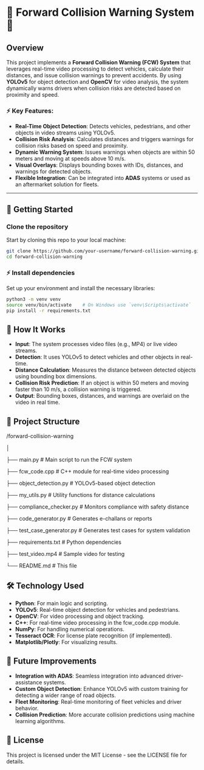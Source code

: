# 🚗 Forward Collision Warning System 🚗

## Overview

This project implements a **Forward Collision Warning (FCW) System** that leverages real-time video processing to detect vehicles, calculate their distances, and issue collision warnings to prevent accidents. By using **YOLOv5** for object detection and **OpenCV** for video analysis, the system dynamically warns drivers when collision risks are detected based on proximity and speed.

### ⚡ **Key Features:**
- **Real-Time Object Detection**: Detects vehicles, pedestrians, and other objects in video streams using YOLOv5.
- **Collision Risk Analysis**: Calculates distances and triggers warnings for collision risks based on speed and proximity.
- **Dynamic Warning System**: Issues warnings when objects are within 50 meters and moving at speeds above 10 m/s.
- **Visual Overlays**: Displays bounding boxes with IDs, distances, and warnings for detected objects.
- **Flexible Integration**: Can be integrated into **ADAS** systems or used as an aftermarket solution for fleets.

---

## 🚀 **Getting Started**

### **Clone the repository**

Start by cloning this repo to your local machine:
```bash
git clone https://github.com/your-username/forward-collision-warning.git
cd forward-collision-warning
```

### ⚡ **Install dependencies**

Set up your environment and install the necessary libraries:
```bash
python3 -m venv venv
source venv/bin/activate    # On Windows use `venv\Scripts\activate`
pip install -r requirements.txt
```

## 🎥 **How It Works**

- **Input**: The system processes video files (e.g., MP4) or live video streams.
- **Detection**: It uses YOLOv5 to detect vehicles and other objects in real-time.
- **Distance Calculation**: Measures the distance between detected objects using bounding box dimensions.
- **Collision Risk Prediction**: If an object is within 50 meters and moving faster than 10 m/s, a collision warning is triggered.
- **Output**: Bounding boxes, distances, and warnings are overlaid on the video in real time.

## 📁 **Project Structure**

/forward-collision-warning

│

├── main.py                 # Main script to run the FCW system

├── fcw_code.cpp            # C++ module for real-time video processing

├── object_detection.py     # YOLOv5-based object detection

├── my_utils.py             # Utility functions for distance calculations

├── compliance_checker.py   # Monitors compliance with safety distance

├── code_generator.py       # Generates e-challans or reports

├── test_case_generator.py  # Generates test cases for system validation

├── requirements.txt        # Python dependencies

├── test_video.mp4          # Sample video for testing

└── README.md               # This file

## 🛠️ **Technology Used**

- **Python**: For main logic and scripting.
- **YOLOv5**: Real-time object detection for vehicles and pedestrians.
- **OpenCV**: For video processing and object tracking.
- **C++**: For real-time video processing in the fcw_code.cpp module.
- **NumPy**: For handling numerical operations.
- **Tesseract OCR**: For license plate recognition (if implemented).
- **Matplotlib/Plotly**: For visualizing results.

## 🚀 **Future Improvements**

- **Integration with ADAS**: Seamless integration into advanced driver-assistance systems.
- **Custom Object Detection**: Enhance YOLOv5 with custom training for detecting a wider range of road objects.
- **Fleet Monitoring**: Real-time monitoring of fleet vehicles and driver behavior.
- **Collision Prediction**: More accurate collision predictions using machine learning algorithms.

## 📜 **License**

This project is licensed under the MIT License - see the LICENSE file for details.
